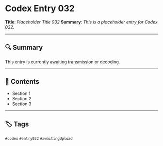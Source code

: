 # Codex Entry 032

**Title**: *Placeholder Title 032*
**Summary**: _This is a placeholder entry for Codex 032._

---

## 🔍 Summary

This entry is currently awaiting transmission or decoding.

---

## 🧠 Contents

- Section 1
- Section 2
- Section 3

---

## 🏷️ Tags

`#codex` `#entry032` `#awaitingUpload`
